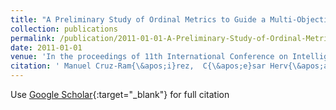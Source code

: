 ```yaml
---
title: "A Preliminary Study of Ordinal Metrics to Guide a Multi-Objective Evolutionary Algorithm"
collection: publications
permalink: /publication/2011-01-01-A-Preliminary-Study-of-Ordinal-Metrics-to-Guide-a-Multi-Objective-Evolutionary-Algorithm
date: 2011-01-01
venue: 'In the proceedings of 11th International Conference on Intelligent Systems Design andApplications (ISDA 2011)'
citation: ' Manuel Cruz-Ram{\&apos;i}rez,  C{\&apos;e}sar Herv{\&apos;a}s-Mart{\&apos;i}nez,  Javier S{\&apos;a}nchez-Monedero,  Pedro Guti{\&apos;e}rrez, &quot;A Preliminary Study of Ordinal Metrics to Guide a Multi-Objective Evolutionary Algorithm.&quot; In the proceedings of 11th International Conference on Intelligent Systems Design andApplications (ISDA 2011), 2011.'
---
```

Use [Google Scholar](https://scholar.google.com/scholar?q=A+Preliminary+Study+of+Ordinal+Metrics+to+Guide+a+Multi+Objective+Evolutionary+Algorithm){:target="_blank"} for full citation